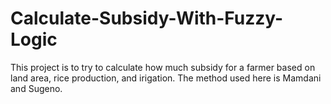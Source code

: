 # Calculate-Subsidy-With-Fuzzy-Logic
This project is to try to calculate how much subsidy for a farmer based on land area, rice production, and irigation. The method used here is Mamdani and Sugeno.
